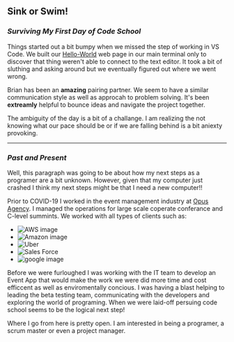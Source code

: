 ## Sink or Swim!
### _Surviving My First Day of Code School_

Things started out a bit bumpy when we missed the step of working in VS Code. We built our [Hello-World](file:///Users/jillianlg/Desktop/hello-world/hello-world.html) web page in our main terminal only to discover that thing weren't able to connect to the text editor. It took a bit of sluthing and asking around but we eventually figured out where we went wrong. 

Brian has been an **amazing** pairing partner. We seem to have a similar communication style as well as approcah to problem solving. It's been **extreamly** helpful to bounce ideas and navigate the project together. 

The ambiguity of the day is a bit of a challange. I am realizing the not knowing what our pace should be or if we are falling behind is a bit aniexty provoking. 

***

### _Past and Present_

Well, this paragraph was going to be about how my next steps as a programer are a bit unknown. However, given that my computer just crashed I think my next steps might be that I need a new computer!!

Prior to COVID-19 I worked in the event management industry at [Opus Agency](https://www.opusagency.com/). I managed the operations for large scale coperate conferance and C-level summints. We worked with all types of clients such as:

* ![AWS image](https://encrypted-tbn0.gstatic.com/images?q=tbn%3AANd9GcRmBQV0llVnk-Z3b27FaBW01iE8hcYKqG_FLg&usqp=CAU) 
* ![Amazon image](https://encrypted-tbn0.gstatic.com/images?q=tbn%3AANd9GcTmKTChM0BxIqQ7OFXn-SMgryeSBNHIZJJB3Q&usqp=CAU)
* ![Uber](https://encrypted-tbn0.gstatic.com/images?q=tbn%3AANd9GcRJnNuudBsKUtDg4DZNoxVCXNZHzkrSY9__7w&usqp=CAU)
* ![Sales Force](https://encrypted-tbn0.gstatic.com/images?q=tbn%3AANd9GcS5ziETyOWSIj-YnQGp1Q-O49Mbr-TQAmjvYQ&usqp=CAU)
* ![google image](https://encrypted-tbn0.gstatic.com/images?q=tbn%3AANd9GcSiGbYoBa4Vsij1-aroYcJULeqKv4_Ja0wbiA&usqp=CAU)

Before we were furloughed I was working with the IT team to develop an Event App that would make the work we were did more time and cost efficcent as well as enviromentally concious. I was having a blast helping to leading the beta testing team, communicating with the developers and exploring the world of programing. When we were laid-off persuing code school seems to be the logical next step!

Where I go from here is pretty open. I am interested in being a programer, a scrum master or even a project manager. 
